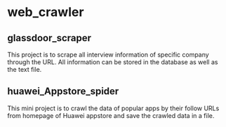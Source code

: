 # web_crawler
<h2>glassdoor_scraper</h2>
<p>This project is to scrape all interview information of specific company through the URL. All information can be stored in the database 
as well as the text file.</p>

<h2>huawei_Appstore_spider</h2>
<p>This mini project is to crawl the data of popular apps by their follow URLs from homepage of Huawei appstore and save the crawled data in a file. </p>
